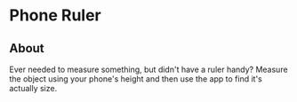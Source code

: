 # Phone Ruler

## About
Ever needed to measure something, but didn't have a ruler handy?
Measure the object using your phone's height and then use the app to find it's actually size.